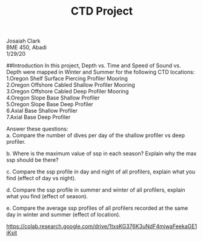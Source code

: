 # <div align=center>    CTD Project </div> <br>

Josaiah Clark<br>
BME 450, Abadi<br>
1/29/20<br>

##Introduction
In this project, Depth vs. Time and Speed of Sound vs. Depth were mapped in Winter and Summer for the following CTD locations:<br>
1.Oregon Shelf Surface Piercing Profiler Mooring<br>
2.Oregon Offshore Cabled Shallow Profiler Mooring<br>
3.Oregon Offshore Cabled Deep Profiler Mooring<br>
4.Oregon Slope Base Shallow Profiler<br>
5.Oregon Slope Base Deep Profiler<br>
6.Axial Base Shallow Profiler<br>
7.Axial Base Deep Profiler<br>

Answer these questions:<br>
a. Compare the number of dives per day of the shallow profiler vs deep profiler.<br>


b. Where is the maximum value of ssp in each season? Explain why the max ssp should be there?<br>


c. Compare the ssp profile in day and night of all profilers, explain what you find (effect of day vs night).<br>


d. Compare the ssp profile in summer and winter of all profilers, explain what you find (effect of season).<br>


e. Compare the average ssp profiles of all profilers recorded at the same day in winter and summer (effect of location).<br>

https://colab.research.google.com/drive/1txsKG376K3uNdF4mjwaFeekaGE1iKsit

